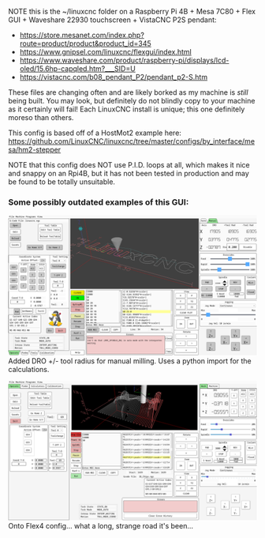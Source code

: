 NOTE this is the ~/linuxcnc folder on a Raspberry Pi 4B + Mesa 7C80 + Flex GUI + Waveshare 22930 touchscreen + VistaCNC P2S pendant:
* https://store.mesanet.com/index.php?route=product/product&product_id=345
* https://www.gnipsel.com/linuxcnc/flexgui/index.html
* https://www.waveshare.com/product/raspberry-pi/displays/lcd-oled/15.6hp-capqled.htm?___SID=U
* https://vistacnc.com/b08_pendant_P2/pendant_p2-S.htm

These files are changing often and are likely borked as my machine is *still* being built.  You may look, but definitely do not blindly copy to your machine as it certainly will fail!  Each LinuxCNC install is unique; this one definitely moreso than others.

This config is based off of a HostMot2 example here: https://github.com/LinuxCNC/linuxcnc/tree/master/configs/by_interface/mesa/hm2-stepper

NOTE that this config does NOT use P.I.D. loops at all, which makes it nice and snappy on an Rpi4B, but it has not been tested in production and may be found to be totally unsuitable.

### Some possibly outdated examples of this GUI:
![Using FlexGUI 1.0.3, November 2024](Screenshot_2024-11-25_20-44-15.png)
Added DRO +/- tool radius for manual milling.  Uses a python import for the calculations.

![Using FlexGUI 1.0.2, November 2024](Screenshot_2024-11-10_08-13-18.png)
Onto Flex4 config... what a long, strange road it's been...

